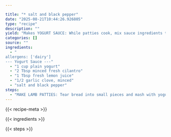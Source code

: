 ```yaml
---

title: "* salt and black pepper"
date: "2025-08-21T10:44:26.926805"
type: "recipe"
description: ""
yield: "Makes YOGURT SAUCE: While patties cook, mix sauce ingredients together and season with salt and pepper to taste. Serve patties with sauce."
categories: []
source: ""
ingredients:
  - "
allergens: ['dairy']
--- Yogurt Sauce ---"
  - "1 cup plain yogurt"
  - "2 Tbsp minced fresh cilantro"
  - "1 Tbsp fresh lemon juice"
  - "1/2 garlic clove, minced"
  - "salt and black pepper"
steps:
  - "MAKE LAMB PATTIES: Tear bread into small pieces and mash with yogurt to form wet paste in medium bowl. Add lamb, cilantro, 1 tsp salt, 1/4 tsp pepper, cumin, and cayenne, and mix until uniform. Pinch off 3-Tbs-sized pieces of meat mixture, roll firmly into balls (12 balls), then flatten into small patties about 1 1/2 inches thick. BROWN PATTIES: Heat oil in 12-inch non-stick skillet over high heat until shimmering. Brown patties on just one side, about 2 minutes. Flip patties over, reduce heat to medium, and continue to cook until well browned on second side, about 6 minutes. Transfer patties to paper towel-lined plate."
---
```


{{< recipe-meta >}}

{{< ingredients >}}

{{< steps >}}
